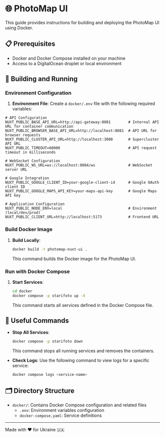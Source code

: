 # 🌐 PhotoMap UI

This guide provides instructions for building and deploying the PhotoMap UI using Docker.

## 📋 Prerequisites

- Docker and Docker Compose installed on your machine
- Access to a DigitalOcean droplet or local environment

## 🚀 Building and Running

### Environment Configuration

1. **Environment File**: Create a `docker/.env` file with the following required variables:

```env
# API Configuration
NUXT_PUBLIC_BASE_API_URL=http://api-gateway:8081        # Internal API URL for container communication
NUXT_PUBLIC_BROWSER_BASE_API_URL=http://localhost:8081  # API URL for browser requests
NUXT_PUBLIC_CLUSTER_API_URL=http://localhost:3000       # Supercluster API URL
NUXT_PUBLIC_TIMEOUT=60000                               # API request timeout in milliseconds

# WebSocket Configuration
NUXT_PUBLIC_WS_URL=ws://localhost:8084/ws               # WebSocket server URL

# Google Integration
NUXT_PUBLIC_GOOGLE_CLIENT_ID=your-google-client-id      # Google OAuth client ID
NUXT_PUBLIC_GOOGLE_MAPS_API_KEY=your-maps-api-key       # Google Maps API key

# Application Configuration
NUXT_PUBLIC_NODE_ENV=local                              # Environment (local/dev/prod)
NUXT_PUBLIC_CLIENT_URL=http://localhost:5173            # Frontend URL
```

### Build Docker Image

1. **Build Locally**:
   ```bash
   docker build -t photomap-nuxt-ui .
   ```
   This command builds the Docker image for the PhotoMap UI.

### Run with Docker Compose

1. **Start Services**:
   ```bash
   cd docker
   docker compose -p starifoto up -d
   ```
   This command starts all services defined in the Docker Compose file.

## 🔧 Useful Commands

- **Stop All Services**:
  ```bash
  docker compose -p starifoto down
  ```
  This command stops all running services and removes the containers.

- **Check Logs**:
  Use the following command to view logs for a specific service:
  ```bash
  docker compose logs <service-name>
  ```

## 🗂️ Directory Structure

- `docker/`: Contains Docker Compose configuration and related files
  - `.env`: Environment variables configuration
  - `docker-compose.yaml`: Service definitions

---
Made with ❤️ for Ukraine 🇺🇦